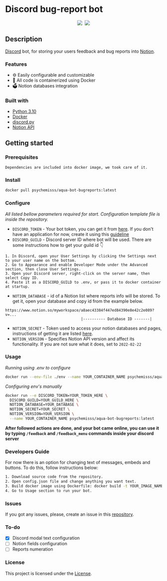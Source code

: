 # Discord bug-report bot


<div align="center">
  <kbd>
    <img src="https://i.imgur.com/C7HQrV8.png" />
    <img src="https://i.imgur.com/kGWQ6UL.png" />
  </kbd>
</div>

## Description

[Discord](https://discord.com/) bot, for storing your users feedback and bug reports into [Notion](https://www.notion.so/).

### Features

- ⚙️ Easily configurable and customizable
- 🐳 All code is containerized using Docker
- 🗳️ Notion databases integration

### Built with

- [Python 3.10](https://www.python.org/)
- [Docker](https://www.docker.com/) 
- [discord.py](https://discordpy.readthedocs.io/en/stable/api.html) 
- [Notion API](https://developers.notion.com/)

## Getting started

### Prerequisites

```
Dependencies are included into docker image, we took care of it. 
```

### Install

```DOCKERFILE
docker pull psychemisss/aqua-bot-bugreports:latest
```

### Configure 
_All listed bellow parameters required for start. Configuration template file is inside the repository._

* `DISCORD_TOKEN` - Your bot token, you can get it from [here](https://discord.com/developers/applications). If you don't have an application for now, create it using this [guideline](https://discord.com/developers/docs/getting-started) 
* `DISCORD_GUILD` - Discord server ID where bot will be used. There are some instructions how to get your guild id  👇 
```
1. In Discord, open your User Settings by clicking the Settings next to your user name on the bottom.
2. Go to Appearance and enable Developer Mode under the Advanced section, then close User Settings.
3. Open your Discord server, right-click on the server name, then select Copy ID.
4. Paste it as a DISCORD_GUILD to .env, or pass it to docker container at startup.
```
* `NOTION_DATABASE` - id of a Notion list where reports info will be stored. To get it, open your database and copy id from the example below.
```
https://www.notion.so/myworkspace/a8aec43384f447ed84390e8e42c2e089?v=...
                                  |---------- Database ID -------|
```
* `NOTION_SECRET` - Token used to access your notion databases and pages, instructions of getting it are listed [here](https://www.notion.so/my-integrations).
* `NOTION_VERSION` - Specifies Notion API version and affect its functionality. If you are not sure what it does, set to `2022-02-22`


### Usage
*Running using .env to configure*
```bash
docker run --env-file ./env --name YOUR_CONTAINER_NAME psychemisss/aqua-bot-bugreports:latest
```
*Configuring env's manually*
```bash
docker run --e DISCORD_TOKEN=YOUR_TOKEN_HERE \
  DISCORD_GUILD=YOUR_GUILD_HERE \
  NOTION_DATABASE=YOUR_DATABASE \
  NOTION_SECRET=YOUR_SECRET \
  NOTION_VERSION=YOUR_VERSION \
  --name YOUR_CONTAINER_NAME psychemisss/aqua-bot-bugreports:latest
```
**After followed actions are done, and your bot came online, you can use it by typing `/feedback` and `/feedback_menu` commands inside your discord server**

### Developers Guide
For now there is an option for changing text of messages, embeds and buttons. To do this, follow instructions below:
```bash
1. Download source code from the repository.
2. Open config.json file and change anything you want text.
3. Build docker image using Dockerfile: docker build -t YOUR_IMAGE_NAME
4. Go to Usage section to run your bot.
```

### Issues

If you got any issues, please, create an issue in this [repository](https://github.com/psychemisss/aqua-bugreports).

### To-do

- [x] Discord modal text configuration
- [ ] Notion fields configuration
- [ ] Reports numeration

### License

This project is licensed under the [License](LICENSE).
